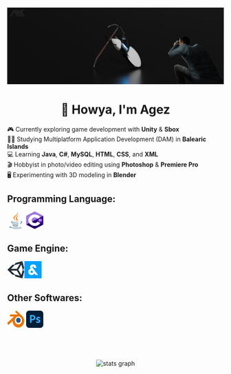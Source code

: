 ![Alt text](banner.png)

<div align="center">
  <h1 align="center">👋 Howya, I'm Agez</h1>
</div>

<p>🎮 Currently exploring game development with <b>Unity</b> & <b>Sbox</b><br>👨‍🎓 Studying Multiplatform Application Development (DAM) in <b>Balearic Islands</b><br>💻 Learning <b>Java</b>, <b>C#</b>, <b>MySQL</b>, <b>HTML</b>, <b>CSS</b>, and <b>XML</b><br>🎬 Hobbyist in photo/video editing using <b>Photoshop</b> & <b>Premiere Pro</b><br>🖥️ Experimenting with 3D modeling in <b>Blender</b></p>


<h2 align="left">Programming Language:</h2>
<p align="left"><img src="icons/java.svg" alt="java" width="40" height="40"/> <img src="icons/csharp.svg" alt="csharp" width="40" height="40"/>  </p>

<h2 align="left">Game Engine:</h2>
<p align="left"><img src="icons/unity.svg" alt="unity" height="40"/><img src="icons/sbox.png" alt="sbox" height="40"/></p>

<h2 align="left">Other Softwares:</h2>
<p align="left"><img src="icons/blender.svg" alt="blender" width="40" height="40"/> <img src="icons/photoshop.svg" alt="photoshop" width="40" height="40"/></p>
<br/><br/>  

###

<div align="center">
  <img src="https://github-readme-stats.vercel.app/api?username=ahkagez&hide_title=false&hide_rank=false&show_icons=true&include_all_commits=true&count_private=true&disable_animations=false&theme=dark&locale=en&hide_border=false" height="150" alt="stats graph"  />
  <!-- <img src="https://github-readme-stats.vercel.app/api/top-langs?username=ahkagez&locale=en&hide_title=false&layout=compact&card_width=320&langs_count=5&theme=dark&hide_border=false" height="150" alt="languages graph"  /> -->
</div>
